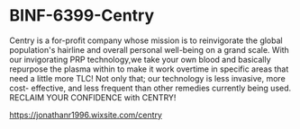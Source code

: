 # BINF-6399-Centry

  Centry is a for-profit company whose mission is to reinvigorate the global population's hairline and overall personal well-being on a grand scale. With our invigorating PRP technology,we take your own blood and basically repurpose the plasma within to make it work overtime in specific areas that need a little more TLC! Not only that; our technology is less invasive, more cost- effective, and less frequent than other remedies currently being used. RECLAIM YOUR CONFIDENCE with CENTRY!
  
https://jonathanr1996.wixsite.com/centry
  

  
  
  
  
  


